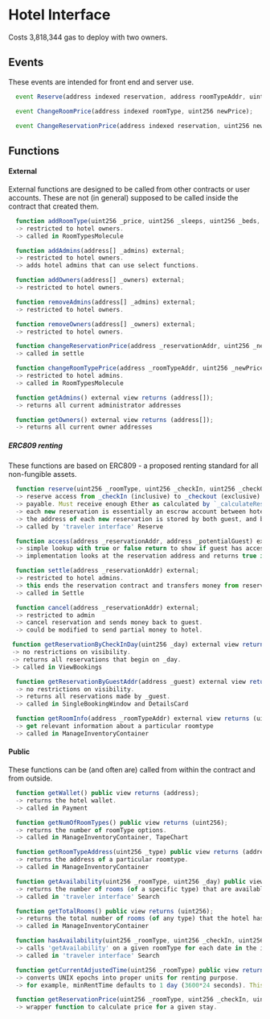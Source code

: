 [//]: <> ( in Atom hit ctrl + shift + m for markdown preview )

# Hotel Interface
Costs 3,818,344 gas to deploy with two owners. 

## Events
These events are intended for front end and server use.
```js
  event Reserve(address indexed reservation, address roomTypeAddr, uint256 checkIn, uint256 checkOut);
```

```js
  event ChangeRoomPrice(address indexed roomType, uint256 newPrice);
```

```js
  event ChangeReservationPrice(address indexed reservation, uint256 newPrice);
```

## Functions

#### External
External functions are designed to be called from other contracts or user accounts. These are not (in general) supposed to be called inside the contract that created them.

```js
  function addRoomType(uint256 _price, uint256 _sleeps, uint256 _beds, uint256 _inventory) external;
  -> restricted to hotel owners.
  -> called in RoomTypesMolecule
```

```js
  function addAdmins(address[] _admins) external;
  -> restricted to hotel owners.
  -> adds hotel admins that can use select functions.
```

```js
  function addOwners(address[] _owners) external;
  -> restricted to hotel owners.
```

```js
  function removeAdmins(address[] _admins) external;
  -> restricted to hotel owners.
```

```js
  function removeOwners(address[] _owners) external;
  -> restricted to hotel owners.
```

```js
  function changeReservationPrice(address _reservationAddr, uint256 _newPrice) external;
  -> called in settle
```

```js
  function changeRoomTypePrice(address _roomTypeAddr, uint256 _newPrice) external;
  -> restricted to hotel admins.
  -> called in RoomTypesMolecule
```

```js
  function getAdmins() external view returns (address[]);
  -> returns all current administrator addresses
```

```js
  function getOwners() external view returns (address[]);
  -> returns all current owner addresses
```

##### ERC809 renting
These functions are based on ERC809 - a proposed renting standard for all non-fungible assets.

```js
  function reserve(uint256 _roomType, uint256 _checkIn, uint256 _checkOut) external payable;
  -> reserve access from _checkIn (inclusive) to _checkout (exclusive) of a specific roomType.
  -> payable. Must receive enough Ether as calculated by `_calculateReservationPrice(...)`
  -> each new reservation is essentially an escrow account between hotel, guest, and booklocal.
  -> the address of each new reservation is stored by both guest, and by checkin date.
  -> called by 'traveler interface' Reserve
```

```js
  function access(address _reservationAddr, address _potentialGuest) external view returns (bool);
  -> simple lookup with true or false return to show if guest has access.
  -> implementation looks at the reservation address and returns true if current day is greater than or equal to checkin day.  
```

```js
  function settle(address _reservationAddr) external;
  -> restricted to hotel admins.
  -> this ends the reservation contract and transfers money from reservation to hotel and booklocal. Any extra money is sent back to guest.
  -> called in Settle
```

```js
  function cancel(address _reservationAddr) external;
  -> restricted to admin
  -> cancel reservation and sends money back to guest.
  -> could be modified to send partial money to hotel.
```

```js
 function getReservationByCheckInDay(uint256 _day) external view returns (address[]);
 -> no restrictions on visibility.
 -> returns all reservations that begin on _day.
 -> called in ViewBookings
```

```js
  function getReservationByGuestAddr(address _guest) external view returns (address[])
  -> no restrictions on visibility.
  -> returns all reservations made by _guest.
  -> called in SingleBookingWindow and DetailsCard
```

```js
  function getRoomInfo(address _roomTypeAddr) external view returns (uint256 _sleeps, uint256 _beds, uint256 _price, uint256 _minRentTime);
  -> get relevant information about a particular roomtype
  -> called in ManageInventoryContainer
```

#### Public
These functions can be (and often are) called from within the contract and from outside.

```js
  function getWallet() public view returns (address);
  -> returns the hotel wallet.
  -> called in Payment
```

```js
  function getNumOfRoomTypes() public view returns (uint256);
  -> returns the number of roomType options.
  -> called in ManageInventoryContainer, TapeChart
```

```js
  function getRoomTypeAddress(uint256 _type) public view returns (address);
  -> returns the address of a particular roomtype.
  -> called in ManageInventoryContainer
```

```js
  function getAvailability(uint256 _roomType, uint256 _day) public view returns (uint256);
  -> returns the number of rooms (of a specific type) that are available to rent on a given day.
  -> called in 'traveler interface' Search
```

```js
  function getTotalRooms() public view returns (uint256);
  -> returns the total number of rooms (of any type) that the hotel has.
  -> called in ManageInventoryContainer
```

```js
  function hasAvailability(uint256 _roomType, uint256 _checkIn, uint256 _checkOut) public view returns (bool);
  -> calls 'getAvailability' on a given roomType for each date in the intended stay. Returns false if any day in the range [checkIn, checkOut) doesn't have any availability.
  -> called in 'traveler interface' Search
```

```js
  function getCurrentAdjustedTime(uint256 _roomType) public view returns (uint256);
  -> converts UNIX epochs into proper units for renting purpose.  
  -> for example, minRentTime defaults to 1 day (3600*24 seconds). This function takes the time now (in seconds) and divides by minRentTime.
```

```js
  function getReservationPrice(uint256 _roomType, uint256 _checkIn, uint256 _checkOut) public view returns (uint256 _price);
  -> wrapper function to calculate price for a given stay.
```
